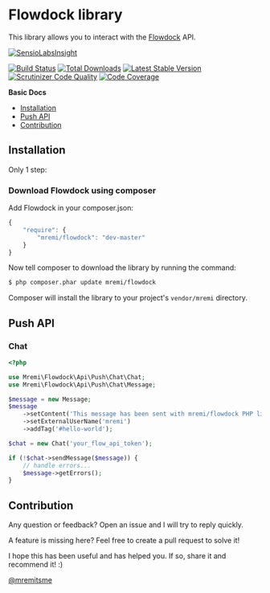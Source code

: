 Flowdock library
================

This library allows you to interact with the [Flowdock](https://www.flowdock.com/) API.

[![SensioLabsInsight](https://insight.sensiolabs.com/projects/e7e69bdb-dce1-4189-b3d8-ae3ee661dbc9/big.png)](https://insight.sensiolabs.com/projects/e7e69bdb-dce1-4189-b3d8-ae3ee661dbc9)

[![Build Status](https://travis-ci.org/mremi/Flowdock.svg?branch=master)](https://travis-ci.org/mremi/Flowdock)
[![Total Downloads](https://poser.pugx.org/mremi/flowdock/downloads.svg)](https://packagist.org/packages/mremi/flowdock)
[![Latest Stable Version](https://poser.pugx.org/mremi/flowdock/v/stable.svg)](https://packagist.org/packages/mremi/flowdock)
[![Scrutinizer Code Quality](https://scrutinizer-ci.com/g/mremi/Flowdock/badges/quality-score.png?b=master)](https://scrutinizer-ci.com/g/mremi/Flowdock/?branch=master)
[![Code Coverage](https://scrutinizer-ci.com/g/mremi/Flowdock/badges/coverage.png?b=master)](https://scrutinizer-ci.com/g/mremi/Flowdock/?branch=master)

**Basic Docs**

* [Installation](#installation)
* [Push API](#push-api)
* [Contribution](#contribution)

<a name="installation"></a>

## Installation

Only 1 step:

### Download Flowdock using composer

Add Flowdock in your composer.json:

```js
{
    "require": {
        "mremi/flowdock": "dev-master"
    }
}
```

Now tell composer to download the library by running the command:

``` bash
$ php composer.phar update mremi/flowdock
```

Composer will install the library to your project's `vendor/mremi` directory.

<a name="push-api"></a>

## Push API

### Chat

```php
<?php

use Mremi\Flowdock\Api\Push\Chat\Chat;
use Mremi\Flowdock\Api\Push\Chat\Message;

$message = new Message;
$message
    ->setContent('This message has been sent with mremi/flowdock PHP library')
    ->setExternalUserName('mremi')
    ->addTag('#hello-world');

$chat = new Chat('your_flow_api_token');

if (!$chat->sendMessage($message)) {
    // handle errors...
    $message->getErrors();
}
```

<a name="contribution"></a>

## Contribution

Any question or feedback? Open an issue and I will try to reply quickly.

A feature is missing here? Feel free to create a pull request to solve it!

I hope this has been useful and has helped you. If so, share it and recommend
it! :)

[@mremitsme](https://twitter.com/mremitsme)
